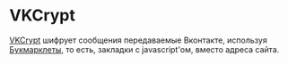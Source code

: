 VKCrypt
========

[VKCrypt](http://coderaiser.github.io/vkcrypt "VKCrypt") шифрует сообщения передаваемые Вконтакте, используя [Букмарклеты](//ru.wikipedia.org/wiki/%D0%91%D1%83%D0%BA%D0%BC%D0%B0%D1%80%D0%BA%D0%BB%D0%B5%D1%82 "Букмарклет"),
то есть, закладки с javascript'ом, вместо адреса сайта.
